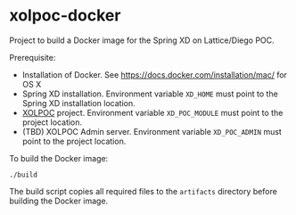 # xolpoc-docker

Project to build a Docker image for the Spring XD on Lattice/Diego POC.

Prerequisite:
* Installation of Docker. See https://docs.docker.com/installation/mac/ for OS X
* Spring XD installation. Environment variable `XD_HOME` must point to the Spring XD installation location.
* [XOLPOC](https://github.com/markfisher/xolpoc) project. Environment variable `XD_POC_MODULE` must point to the project location.
* (TBD) XOLPOC Admin server. Environment variable `XD_POC_ADMIN` must point to the project location.

To build the Docker image:
```
./build
```
The build script copies all required files to the `artifacts` directory before building the Docker image.
